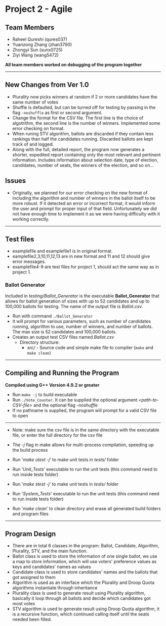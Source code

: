 # Project 2 - Agile


## Team Members
- Raheel Qureshi (qures037)
- Yuanzong Zhang (zhan3790)
- Zhongyi Sun (sunx0725)
- Ziyi Wang (wang5472)

**All team members worked on debugging of the program together**

---

## New Changes from Ver 1.0
- Plurality now picks winners at random if 2 or more candidates have the same number of votes
- Shuffle is defaulted, but can be turned off for testing by passing in the flag ```-noshuffle``` as first or second argument.
- Change the format for the CSV file. The first line is the choice of algotrithm, the second line is the number of winners. Implemented some error checking on format.
- When runing STV algorithm, ballots are discarded if they contain less rankings than half the candidates running. Discarded ballots are kept track of and logged.
- Along with the full, detailed report, the program now generates a shorter, expedited report containing only the most relevant and pertinent information. Includes information about selection date, type of election, candidates, number of seats, the winners of the election, and so on...


## Issues
- Originally, we planned for our error checking on the new format of including the algorithm and number of winners in the ballot itself to be more robust. If it detected an error or incorrect format, it would inform the user and prompt for proper input of that field. Unfortunately we did not have enough time to implement it as we were having difficulty with it working correctly.

---

## Test files
- examplefile and examplefile1 is in original format.
- eamplefile2,3,10,11,12,13 are in new format and 11 and 12 should give error messages.
- examplefile4-9 are test files for project 1, should act the same way as in project 1.

### Ballot Generator
Included in _testing/Ballot_Generator_ is the executable **Ballot_Generator** that allows for ballot generation of sizes with up to 52 candidates and up to 100,000 ballots for testing. The name of the output file is _Ballot.csv_.
- Run with command ```./Ballot_Generator```
- It will prompt for various parameters, such as number of candidates running, algorithm to use, number of winners, and number of ballots. The max size is 52 candidates and 100,000 ballots.
- Creates an output test CSV files named _Ballot.csv_
    - Directory structure:
        - _src/_ - Source code and simple make file to compiler (`make` and `make clean`)

---

## Compiling and Running the Program
**Compiled using G++ Version 4.9.2 or greater**
- Run `make -j` to build executable
- Run `./Vote_Counter`. It can be supplied the optional argument _\<path-to-CSV-file\>_ and the optional flag _-noshuffle_
- If no pathname is supplied, the program will prompt for a valid CSV file to open

---

- Note: make sure the csv file is in the same directory with the executable file, or enter the full directory for the csv file
- The _-j_ flag in make allows for multi-process compilation, speeding up the build process

- Run '_make utest -j_' to make unit tests in _tests/_ folder
- Run '_Unit\_Tests_' executable to run the unit tests (this command need to run inside tests folder)

- Run '_make stest -j_' to make unit tests in _tests/_ folder
- Run '_System\_Tests_' executable to run the unit tests (this command need to run inside tests folder)

- Run '_make clean_' to clean directory and erase all generated build folders and program files

---

## Program Design
- There are in total 6 classes in the program: Ballot, Candidate, Algorithm, Plurality, STV, and the main function.
- Ballot class is used to store the information of one single ballot, we use a map to store information, which will use voters' preference values as keys and candidates' names as values
- Candidate class is used to store candidates' names and the ballots that got assigned to them
- Algorithm is used as an interface which the Plurality and Droop Quota algorithms instantiate through inheritance
- Plurality class is used to generate result using Plurality algorithm, basically it loop through all ballots and decide which candidates got most votes
- STV algorithm is used to generate result using Droop Quota algorithm, it is a recursive function, which continued calling itself until the seats needed been filled.
